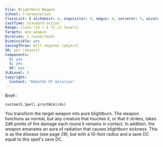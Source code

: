 ```yaml
---
File: Blightburn Weapon
School: transmutation
ClassList: { alchemist: 4, inquisitor: 4, magus: 4, sorcerer: 5, wizard: 5, witch: 5 }
CastTime: standard action
Range: close (25 + 5 ft./2 levels)
Targets: one weapon
Duration: 1 round/level
Dismissible: yes
SavingThrow: Will negates (object)
SR: yes (object)
Components:
  V: yes
  S: yes
  DF: yes
SLALevel: 5
Copyright:
  Content: "Kobolds Of Golarion"
---
```

Brief:: 

```dataviewjs
customJS.Spell.printWiki(dv)
```

You transform the target weapon into pure blightburn. The weapon functions as normal, but any creature that touches it, or that it strikes, takes 2d6 points of fire damage each round it remains in contact. In addition, the weapon emanates an aura of radiation that causes blightburn sickness. This is as the disease (see page 29), but with a 10-foot radius and a save DC equal to this spell's save DC.

